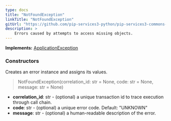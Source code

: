 ```yaml
---
type: docs
title: "NotFoundException"
linkTitle: "NotFoundException"
gitUrl: "https://github.com/pip-services3-python/pip-services3-commons-python"
description: >
    Errors caused by attempts to access missing objects.
---
```


**Implements:** [ApplicationException](../application_exception)

### Constructors
Creates an error instance and assigns its values.

> NotFoundException(correlation_id: str = None, code: str = None, message: str = None)

- **correlation_id**: str - (optional) a unique transaction id to trace execution through call chain.
- **code**: str - (optional) a unique error code. Default: "UNKNOWN"
- **message**: str - (optional) a human-readable description of the error.

